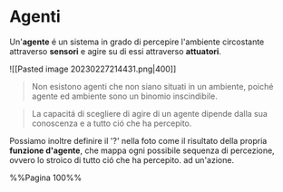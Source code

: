 # Agenti
Un'**agente** é un sistema in grado di percepire l'ambiente circostante attraverso **sensori** e agire su di essi attraverso **attuatori**.

![[Pasted image 20230227214431.png|400]]

> Non esistono agenti che non siano situati in un ambiente, poiché agente ed ambiente sono un binomio inscindibile.

> La capacitá di scegliere di agire di un agente dipende dalla sua conoscenza e a tutto ció che ha percepito.

Possiamo inoltre definire il '?'  nella foto come il risultato della propria **funzione d'agente**, che mappa ogni possibile sequenza di percezione, ovvero lo stroico di tutto ció che ha percepito. ad un'azione.

%%Pagina 100%%